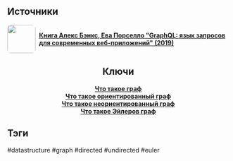<h2 align="left">Источники</h2>
<div style="text-align: left">
	<ul style="padding: 0; list-style-type: none; display: flex; flex-direction: column; align-items: left;">
		<li style="display: flex; align-items: center">
			<img
			style="border-radius: 8px; margin-right: 8px; width: 64px; height: 64px; object-fit: cover"
			src="https://m.media-amazon.com/images/I/91FpTCr6IWL._AC_UL960_QL65_.jpg" />
			<strong><a href="https://vk.com/wall-105439414_390">Книга Алекс Бэнкс, Ева Порселло "GraphQL: язык запросов для современных веб-приложений" (2019)</a></strong>
	    </li>
	</ul>
</div>
<h2 align="center">Ключи</h2>
<div style="display: flex; align-items: flex-start;">
	<ul style="list-style-type: none; margin: 0; padding: 0; text-align: center; flex-grow: 1;">
		<li><strong><a href="obsidian://open?file=Data Structures/Graph/Что такое граф">Что такое граф</a></strong></li>
		<li><strong><a href="obsidian://open?file=Data Structures/Graph/Directed/Что такое ориентированный граф">Что такое ориентированный граф</a></strong></li>
		<li><strong><a href="obsidian://open?file=Data Structures/Graph/Undirected/Что такое неориентированный граф">Что такое неориентированный граф</a></strong></li>
		<li><strong><a href="obsidian://open?file=Data Structures/Graph/Euler/Что такое Эйлеров граф">Что такое Эйлеров граф</a></strong></li>
	</ul>
</div>
<h2 align="left">Тэги</h2>
#datastructure #graph #directed #undirected #euler